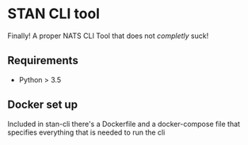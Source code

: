 # STAN CLI tool


Finally! A proper NATS CLI Tool that does not *completly* suck!

## Requirements

* Python > 3.5

## Docker set up

Included in stan-cli there's a Dockerfile and a docker-compose file that specifies everything that is needed to run the cli
